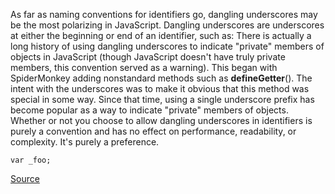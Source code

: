 As far as naming conventions for identifiers go, dangling underscores may be the most polarizing in JavaScript. Dangling underscores are underscores at either the beginning or end of an identifier, such as:
There is actually a long history of using dangling underscores to indicate "private" members of objects in JavaScript (though JavaScript doesn't have truly private members, this convention served as a warning). This began with SpiderMonkey adding nonstandard methods such as __defineGetter__(). The intent with the underscores was to make it obvious that this method was special in some way. Since that time, using a single underscore prefix has become popular as a way to indicate "private" members of objects.
Whether or not you choose to allow dangling underscores in identifiers is purely a convention and has no effect on performance, readability, or complexity. It's purely a preference.

```
var _foo;

```

[Source](http://eslint.org/docs/rules/no-underscore-dangle)
